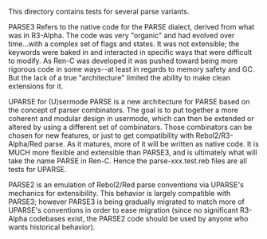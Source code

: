 This directory contains tests for several parse variants.

PARSE3 Refers to the native code for the PARSE dialect, derived from what was
in R3-Alpha.  The code was very "organic" and had evolved over time...with a
complex set of flags and states.  It was not extensible; the keywords were
baked in and interacted in specific ways that were difficult to modify.  As
Ren-C was developed it was pushed toward being more rigorous code in some
ways--at least in regards to memory safety and GC.  But the lack of a true
"architecture" limited the ability to make clean extensions for it.

UPARSE for (U)sermode PARSE is a new architecture for PARSE based on the
concept of parser combinators.  The goal is to put together a more coherent
and modular design in usermode, which can then be extended or altered by
using a different set of combinators.  Those combinators can be chosen for
new features, or just to get compatibility with Rebol2/R3-Alpha/Red parse.
As it matures, more of it will be written as native code.  It is MUCH more
flexible and extensible than PARSE3, and is ultimately what will take the
name PARSE in Ren-C.  Hence the parse-xxx.test.reb files are all tests
for UPARSE.

PARSE2 is an emulation of Rebol2/Red parse conventions via UPARSE's mechanics
for extensibility.  This behavior is largely compatible with PARSE3; however
PARSE3 is being gradually migrated to match more of UPARSE's conventions in
order to ease migration (since no significant R3-Alpha codebases exist, the
PARSE2 code should be used by anyone who wants historical behavior).
